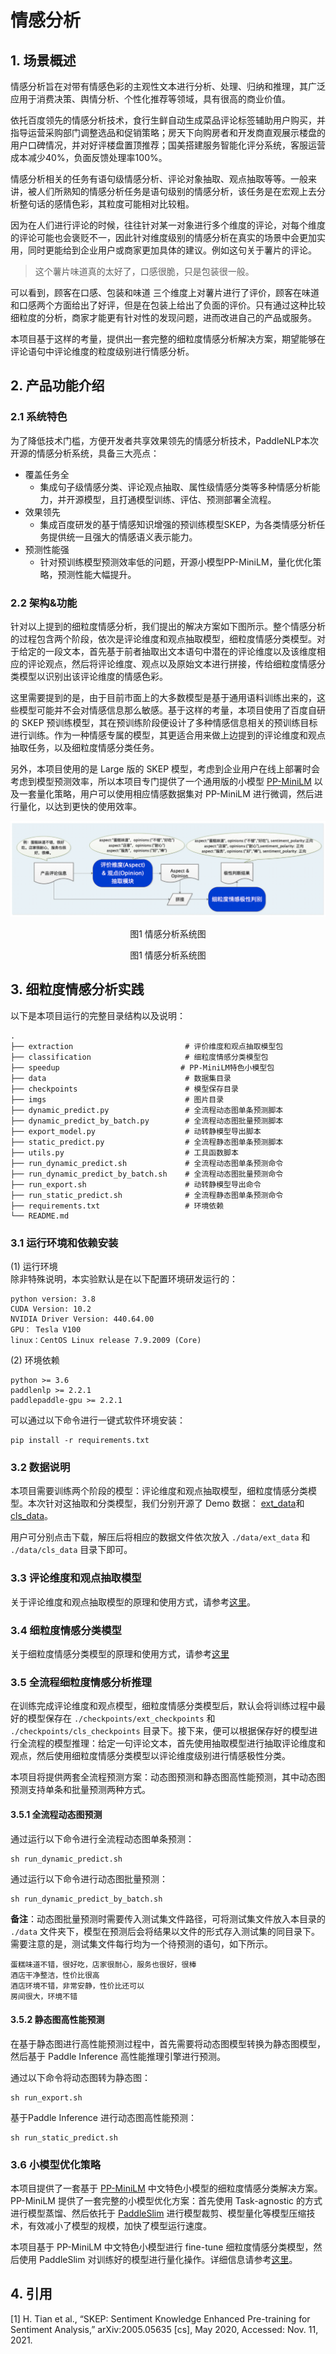 # 情感分析

## 1. 场景概述

情感分析旨在对带有情感色彩的主观性文本进行分析、处理、归纳和推理，其广泛应用于消费决策、舆情分析、个性化推荐等领域，具有很高的商业价值。

依托百度领先的情感分析技术，食行生鲜自动生成菜品评论标签辅助用户购买，并指导运营采购部门调整选品和促销策略；房天下向购房者和开发商直观展示楼盘的用户口碑情况，并对好评楼盘置顶推荐；国美搭建服务智能化评分系统，客服运营成本减少40%，负面反馈处理率100%。

情感分析相关的任务有语句级情感分析、评论对象抽取、观点抽取等等。一般来讲，被人们所熟知的情感分析任务是语句级别的情感分析，该任务是在宏观上去分析整句话的感情色彩，其粒度可能相对比较粗。

因为在人们进行评论的时候，往往针对某一对象进行多个维度的评论，对每个维度的评论可能也会褒贬不一，因此针对维度级别的情感分析在真实的场景中会更加实用，同时更能给到企业用户或商家更加具体的建议。例如这句关于薯片的评论。

> 这个薯片味道真的太好了，口感很脆，只是包装很一般。

可以看到，顾客在口感、包装和味道 三个维度上对薯片进行了评价，顾客在味道和口感两个方面给出了好评，但是在包装上给出了负面的评价。只有通过这种比较细粒度的分析，商家才能更有针对性的发现问题，进而改进自己的产品或服务。

本项目基于这样的考量，提供出一套完整的细粒度情感分析解决方案，期望能够在评论语句中评论维度的粒度级别进行情感分析。

## 2. 产品功能介绍

### 2.1 系统特色
为了降低技术门槛，方便开发者共享效果领先的情感分析技术，PaddleNLP本次开源的情感分析系统，具备三大亮点：

- 覆盖任务全
    - 集成句子级情感分类、评论观点抽取、属性级情感分类等多种情感分析能力，并开源模型，且打通模型训练、评估、预测部署全流程。
- 效果领先
    - 集成百度研发的基于情感知识增强的预训练模型SKEP，为各类情感分析任务提供统一且强大的情感语义表示能力。
- 预测性能强
    - 针对预训练模型预测效率低的问题，开源小模型PP-MiniLM，量化优化策略，预测性能大幅提升。

### 2.2 架构&功能

针对以上提到的细粒度情感分析，我们提出的解决方案如下图所示。整个情感分析的过程包含两个阶段，依次是评论维度和观点抽取模型，细粒度情感分类模型。对于给定的一段文本，首先基于前者抽取出文本语句中潜在的评论维度以及该维度相应的评论观点，然后将评论维度、观点以及原始文本进行拼接，传给细粒度情感分类模型以识别出该评论维度的情感色彩。

这里需要提到的是，由于目前市面上的大多数模型是基于通用语料训练出来的，这些模型可能并不会对情感信息那么敏感。基于这样的考量，本项目使用了百度自研的 SKEP 预训练模型，其在预训练阶段便设计了多种情感信息相关的预训练目标进行训练。作为一种情感专属的模型，其更适合用来做上边提到的评论维度和观点抽取任务，以及细粒度情感分类任务。

另外，本项目使用的是 Large 版的 SKEP 模型，考虑到企业用户在线上部署时会考虑到模型预测效率，所以本项目专门提供了一个通用版的小模型 [PP-MiniLM](https://github.com/LiuChiachi/PaddleNLP/tree/add-ppminilm/examples/model_compression/PP-MiniLM) 以及一套量化策略，用户可以使用相应情感数据集对 PP-MiniLM 进行微调，然后进行量化，以达到更快的使用效率。


<div align="center">
    <img src="./imgs/sentiment_system.png" />
    <p>图1 情感分析系统图<p/>
</div>
<div align="center">
图1 情感分析系统图
</div>

## 3. 细粒度情感分析实践

以下是本项目运行的完整目录结构以及说明：

```shell
.
├── extraction                         # 评价维度和观点抽取模型包
├── classification                     # 细粒度情感分类模型包
├── speedup                           # PP-MiniLM特色小模型包
├── data                               # 数据集目录
├── checkpoints                        # 模型保存目录 
├── imgs                               # 图片目录
├── dynamic_predict.py                 # 全流程动态图单条预测脚本
├── dynamic_predict_by_batch.py        # 全流程动态图批量预测脚本
├── export_model.py                    # 动转静模型导出脚本
├── static_predict.py                  # 全流程静态图单条预测脚本
├── utils.py                           # 工具函数脚本
├── run_dynamic_predict.sh             # 全流程动态图单条预测命令
├── run_dynamic_predict_by_batch.sh    # 全流程动态图批量预测命令
├── run_export.sh                      # 动转静模型导出命令
├── run_static_predict.sh              # 全流程静态图单条预测命令
├── requirements.txt                   # 环境依赖
└── README.md
```

### 3.1 运行环境和依赖安装
(1) 运行环境  
除非特殊说明，本实验默认是在以下配置环境研发运行的：
```shell
python version: 3.8
CUDA Version: 10.2
NVIDIA Driver Version: 440.64.00
GPU： Tesla V100
linux：CentOS Linux release 7.9.2009 (Core)
```
(2) 环境依赖  
```
python >= 3.6
paddlenlp >= 2.2.1
paddlepaddle-gpu >= 2.2.1
```

可以通过以下命令进行一键式软件环境安装：
```shell
pip install -r requirements.txt
```

### 3.2 数据说明
本项目需要训练两个阶段的模型：评论维度和观点抽取模型，细粒度情感分类模型。本次针对这抽取和分类模型，我们分别开源了 Demo 数据： [ext_data](https://bj.bcebos.com/v1/paddlenlp/data/ext_data.tar.gz)和[cls_data](https://bj.bcebos.com/v1/paddlenlp/data/cls_data.tar.gz)。

用户可分别点击下载，解压后将相应的数据文件依次放入 `./data/ext_data` 和 `./data/cls_data` 目录下即可。

### 3.3 评论维度和观点抽取模型
关于评论维度和观点抽取模型的原理和使用方式，请参考[这里](extraction/README.md)。

### 3.4 细粒度情感分类模型
关于细粒度情感分类模型的原理和使用方式，请参考[这里](classification/README.md)


### 3.5 全流程细粒度情感分析推理
在训练完成评论维度和观点模型，细粒度情感分类模型后，默认会将训练过程中最好的模型保存在 `./checkpoints/ext_checkpoints` 和 `./checkpoints/cls_checkpoints` 目录下。接下来，便可以根据保存好的模型进行全流程的模型推理：给定一句评论文本，首先使用抽取模型进行抽取评论维度和观点，然后使用细粒度情感分类模型以评论维度级别进行情感极性分类。

本项目将提供两套全流程预测方案：动态图预测和静态图高性能预测，其中动态图预测支持单条和批量预测两种方式。

#### 3.5.1 全流程动态图预测
通过运行以下命令进行全流程动态图单条预测：
```shell
sh run_dynamic_predict.sh
```

通过运行以下命令进行动态图批量预测：
```shell
sh run_dynamic_predict_by_batch.sh
```
**备注**：动态图批量预测时需要传入测试集文件路径，可将测试集文件放入本目录的 `./data` 文件夹下，模型在预测后会将结果以文件的形式存入测试集的同目录下。需要注意的是，测试集文件每行均为一个待预测的语句，如下所示。
```
蛋糕味道不错，很好吃，店家很耐心，服务也很好，很棒
酒店干净整洁，性价比很高
酒店环境不错，非常安静，性价比还可以
房间很大，环境不错
```

#### 3.5.2 静态图高性能预测
在基于静态图进行高性能预测过程中，首先需要将动态图模型转换为静态图模型，然后基于 Paddle Inference 高性能推理引擎进行预测。

通过以下命令将动态图转为静态图：
```shell
sh run_export.sh
```

基于Paddle Inference 进行动态图高性能预测：
```shell
sh run_static_predict.sh
```

### 3.6 小模型优化策略
本项目提供了一套基于 [PP-MiniLM](https://github.com/LiuChiachi/PaddleNLP/tree/add-ppminilm/examples/model_compression/PP-MiniLM) 中文特色小模型的细粒度情感分类解决方案。PP-MiniLM 提供了一套完整的小模型优化方案：首先使用 Task-agnostic 的方式进行模型蒸馏、然后依托于 [PaddleSlim](https://github.com/PaddlePaddle/PaddleSlim) 进行模型裁剪、模型量化等模型压缩技术，有效减小了模型的规模，加快了模型运行速度。

本项目基于 PP-MiniLM 中文特色小模型进行 fine-tune 细粒度情感分类模型，然后使用 PaddleSlim 对训练好的模型进行量化操作。详细信息请参考[这里](./speedup/README.md)。


## 4. 引用

[1] H. Tian et al., “SKEP: Sentiment Knowledge Enhanced Pre-training for Sentiment Analysis,” arXiv:2005.05635 [cs], May 2020, Accessed: Nov. 11, 2021.
